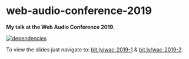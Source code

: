 # web-audio-conference-2019

**My talk at the Web Audio Conference 2019.**

[![dependencies](https://img.shields.io/david/chrisguttandin/web-audio-conference-2019.svg?style=flat-square)](https://www.npmjs.com/package/web-audio-conference-2019)

To view the slides just navigate to: [bit.ly/wac-2019-1](https://bit.ly/wac-2019-1) & [bit.ly/wac-2019-2](https://bit.ly/wac-2019-2).
